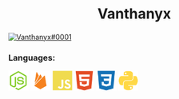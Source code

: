 <h1 align="center">Vanthanyx</h1>

<a href="https://discordapp.com/users/716485063524745306" target="blank"><img align="center" src="https://cdn.jsdelivr.net/npm/simple-icons@3.0.1/icons/discord.svg" alt="Vanthanyx#0001" height="30" width="40" /></a>
</p>

<h3 align="left">Languages:</h3>
<p align="left"> 
  <img src="https://raw.githubusercontent.com/devicons/devicon/master/icons/nodejs/nodejs-plain.svg" alt="NodeJs" width="40" height="40"/>
  <img src="https://raw.githubusercontent.com/devicons/devicon/master/icons/firebase/firebase-plain.svg" alt="FireBase" width="40" height="40"/>
  <img src="https://raw.githubusercontent.com/devicons/devicon/master/icons/javascript/javascript-plain.svg" alt="JavaScript" width="40" height="40"/>
  <img src="https://raw.githubusercontent.com/devicons/devicon/master/icons/html5/html5-plain.svg" alt="HTML" width="40" height="40"/>
  <img src="https://raw.githubusercontent.com/devicons/devicon/master/icons/css3/css3-plain.svg" alt="CSS" width="40" height="40"/>
  <img src="https://raw.githubusercontent.com/devicons/devicon/master/icons/python/python-plain.svg" alt="Python" width="40" height="40"/>
</p>


